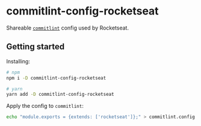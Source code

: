 # commitlint-config-rocketseat

Shareable [`commitlint`](https://github.com/marionebl/commitlint) config used by Rocketseat.

## Getting started

Installing:

```sh
# npm
npm i -D commitlint-config-rocketseat

# yarn
yarn add -D commitlint-config-rocketseat
```

Apply the config to `commitlint`:

```sh
echo "module.exports = {extends: ['rocketseat']};" > commitlint.config.js
```
